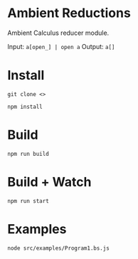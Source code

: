 # Ambient Reductions

Ambient Calculus reducer module.

Input: `a[open_] | open a`
Output: `a[]`

# Install

```
git clone <>
```

```
npm install
```

# Build
```
npm run build
```

# Build + Watch

```
npm run start
```

# Examples

```
node src/examples/Program1.bs.js
```
